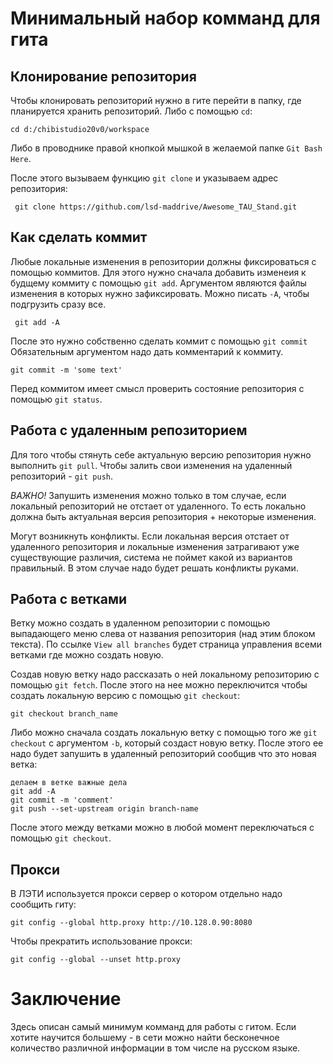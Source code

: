 # Минимальный набор комманд для гита

## Клонирование репозитория

Чтобы клонировать репозиторий нужно в гите перейти в папку, где планируется хранить репозиторий. Либо с помощью `cd`:

```cd d:/chibistudio20v0/workspace```

Либо в проводнике правой кнопкой мышкой в желаемой папке `Git Bash Here`.

После этого вызываем функцию `git clone` и указываем адрес репозитория:

``` git clone https://github.com/lsd-maddrive/Awesome_TAU_Stand.git```

## Как сделать коммит

Любые локальные изменения в репозитории должны фиксироваться с помощью коммитов. Для этого нужно сначала добавить изменеия к будщему коммиту с помощью `git add`. Аргументом являются файлы изменения в которых нужно зафиксировать. Можно писать `-A`, чтобы подгрузить сразу все.

``` git add -A```

После это нужно собственно сделать коммит с помощью `git commit` Обязательным аргументом надо дать комментарий к коммиту.

``` git commit -m 'some text' ```

Перед коммитом имеет смысл проверить состояние репозитория с помощью `git status`.

## Работа с удаленным репозиторием

Для того чтобы стянуть себе актуальную версию репозитория нужно выполнить `git pull`. Чтобы залить свои изменения на удаленный репозиторий - `git push`.

*ВАЖНО!* Запушить изменения можно только в том случае, если локальный репозиторий не отстает от удаленного. То есть локально должна быть актуальная версия репозитория + некоторые изменения.

Могут возникнуть конфликты. Если локальная версия отстает от удаленного репозитория и локальные изменения затрагивают уже существующие различия, система не поймет какой из вариантов правильный. В этом случае надо будет решать конфликты руками.

## Работа с ветками

Ветку можно создать в удаленном репозитории с помощью выпадающего меню слева от названия репозитория (над этим блоком текста). По ссылке `View all branches` будет страница управления всеми ветками где можно создать новую.

Создав новую ветку надо рассказать о ней локальному репозиторию с помощью `git fetch`. После этого на нее можно переключится чтобы создать локальную версию с помощью `git checkout`:

``` git fetch
git checkout branch_name
```

Либо можно сначала создать локальную ветку с помощью того же `git checkout` с аргументом `-b`, который создаст новую ветку. После этого ее надо будет запушить в удаленный репозиторий сообщив что это новая ветка:

``` git checkout -b branch-name
делаем в ветке важные дела
git add -A
git commit -m 'comment'
git push --set-upstream origin branch-name
```

После этого между ветками можно в любой момент переключаться с помощью `git checkout`.

## Прокси

В ЛЭТИ используется прокси сервер о котором отдельно надо сообщить гиту:

``` git config --global http.proxy http://10.128.0.90:8080 ```

Чтобы прекратить использование прокси:

``` git config --global --unset http.proxy ```

# Заключение

Здесь описан самый минимум комманд для работы с гитом. Если хотите научится большему - в сети можно найти бесконечное количество различной информации в том числе на русском языке.
